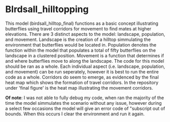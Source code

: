 # BIrdsall_hilltopping
This model (birdsall_hilltop_final) functions as a basic concept illustrating butterflies using travel corridors for movement to find mates at higher elevations. 
There are 3 distinct aspects to the model: landscape, population, and movement. Landscape is the creation of a hilltop simmulating the environment that butterflies would be located in. Population denotes the function within the model that populates a total of fifty butterflies on the landscape in a clustered position. Movement is a function that determines if and where butterflies move to along the landscape. 
The code for this model should be ran as a whole. Each individual aspect (i.e. landscape, population, and movement) can be run seperately, however it is best to run the entire code as a whole. 
Corridors do seem to emerge, as evidenced by the final heat map which shows the formation of travel corridors. 
In the repository under 'final figure' is the heat map illustrating the movement corridors. 

**Of note**: I was not able to fully debug my code, when ran the majority of the time the model simmulates the scenario without any issue, however during a select few occasions the model will give an error code of "subscript out of bounds. When this occurs I clear the environment and run it again.
